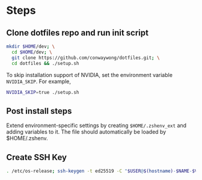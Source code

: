 # Steps

## Clone dotfiles repo and run init script

```bash
mkdir $HOME/dev; \
  cd $HOME/dev; \
  git clone https://github.com/conwaywong/dotfiles.git; \
  cd dotfiles && ./setup.sh
```

To skip installation support of NVIDIA, set the environment variable
`NVIDIA_SKIP`. For example,

```bash
NVIDIA_SKIP=true ./setup.sh
```

## Post install steps

Extend environment-specific settings by creating `$HOME/.zshenv_ext` and adding
variables to it. The file should automatically be loaded by $HOME/.zshenv.

## Create SSH Key

```bash
. /etc/os-release; ssh-keygen -t ed25519 -C "$USER@$(hostname)-$NAME-$VERSION_ID"
```
